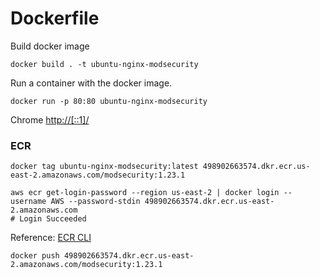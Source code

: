 # Dockerfile

Build docker image
```
docker build . -t ubuntu-nginx-modsecurity
```

Run a container with the docker image.
```
docker run -p 80:80 ubuntu-nginx-modsecurity
```
Chrome [http://[::1]/](http://[::1]/)

### ECR
```
docker tag ubuntu-nginx-modsecurity:latest 498902663574.dkr.ecr.us-east-2.amazonaws.com/modsecurity:1.23.1
```

```
aws ecr get-login-password --region us-east-2 | docker login --username AWS --password-stdin 498902663574.dkr.ecr.us-east-2.amazonaws.com
# Login Succeeded
```
Reference: [ECR CLI](https://docs.aws.amazon.com/AmazonECR/latest/userguide/getting-started-cli.html)

```
docker push 498902663574.dkr.ecr.us-east-2.amazonaws.com/modsecurity:1.23.1
```
